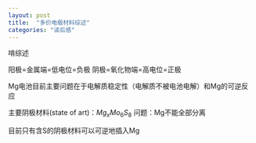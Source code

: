 ```yaml
---
layout: post
title:  "多价电极材料综述"
categories: "读后感"
---
```



啃综述

阳极=金属端=低电位=负极
阴极=氧化物端=高电位=正极

Mg电池目前主要问题在于电解质稳定性（电解质不被电池电解）和Mg的可逆反应

主要阴极材料(state of art)：$Mg_x Mo_6S_8$
问题：Mg不能全部分离

目前只有含S的阴极材料可以可逆地插入Mg
